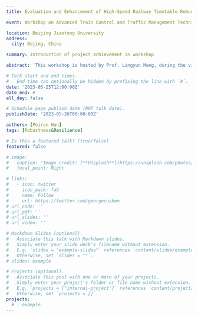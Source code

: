 ```yaml
---
title: Evaluation and Enhancement of High-Speed Railway Timetable Robustness

event: Workshop on Advanced Train Control and Traffic Management Techniques for Railway Systems

location: Beijing Jiaotong University 
address:
  city: Bejing, China

summary: Introduction of project achievement in workshop

abstract: 'This workshop is hosted by Prof. Lingyun Meng, during the visit of Prof. Egidio Quaglietta(TU Delft). I represented our research team and reported on the progress of our study regarding the robustness of scheduling. This primarily included methods for quantifying the robustness of schedules through data mining and simulation, as well as optimization approaches for enhancing robustness.'

# Talk start and end times.
#   End time can optionally be hidden by prefixing the line with `#`.
date: '2023-05-25T12:00:00Z'
date_end: #
all_day: false

# Schedule page publish date (NOT talk date).
publishDate: '2023-05-26T00:00:00Z'

authors: [Peiran Han]
tags: [Robustness&Resilience]

# Is this a featured talk? (true/false)
featured: false

# image:
#   caption: 'Image credit: [**Unsplash**](https://unsplash.com/photos/bzdhc5b3Bxs)'
#   focal_point: Right

# links:
#   - icon: twitter
#     icon_pack: fab
#     name: Follow
#     url: https://twitter.com/georgecushen
# url_code: ''
# url_pdf: ''
# url_slides: ''
# url_video: ''

# Markdown Slides (optional).
#   Associate this talk with Markdown slides.
#   Simply enter your slide deck's filename without extension.
#   E.g. `slides = "example-slides"` references `content/slides/example-slides.md`.
#   Otherwise, set `slides = ""`.
# slides: example

# Projects (optional).
#   Associate this post with one or more of your projects.
#   Simply enter your project's folder or file name without extension.
#   E.g. `projects = ["internal-project"]` references `content/project/deep-learning/index.md`.
#   Otherwise, set `projects = []`.
projects:
  # - example
---
```


<!-- {{% callout note %}}
Click on the **Slides** button above to view the built-in slides feature.
{{% /callout %}}

Slides can be added in a few ways:

- **Create** slides using Hugo Blox Builder's [_Slides_](https://docs.hugoblox.com/reference/content-types/) feature and link using `slides` parameter in the front matter of the talk file
- **Upload** an existing slide deck to `static/` and link using `url_slides` parameter in the front matter of the talk file
- **Embed** your slides (e.g. Google Slides) or presentation video on this page using [shortcodes](https://docs.hugoblox.com/reference/markdown/).

Further event details, including [page elements](https://docs.hugoblox.com/reference/markdown/) such as image galleries, can be added to the body of this page. -->
